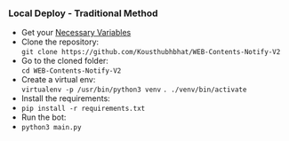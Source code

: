 ### Local Deploy - Traditional Method
- Get your [Necessary Variables](#Necessary-Variables)
- Clone the repository:    
`git clone https://github.com/Kousthubhbhat/WEB-Contents-Notify-V2`
- Go to the cloned folder:    
`cd WEB-Contents-Notify-V2`
- Create a virtual env:      
`virtualenv -p /usr/bin/python3 venv`
`. ./venv/bin/activate`
- Install the requirements:  
- `pip install -r requirements.txt` 
- Run the bot:  
- `python3 main.py`
